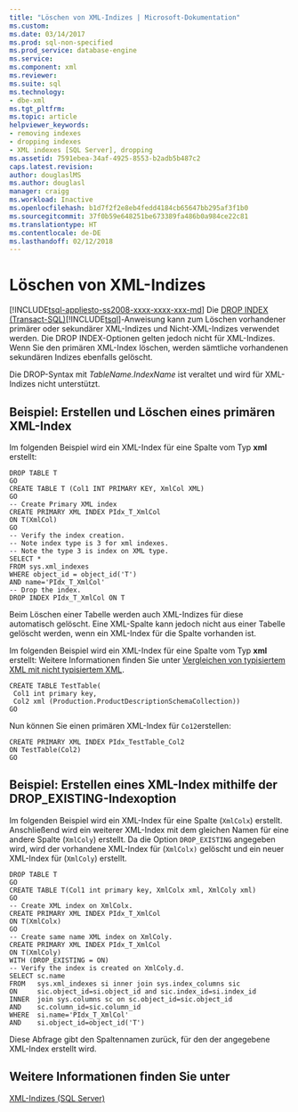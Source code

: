 ```yaml
---
title: "Löschen von XML-Indizes | Microsoft-Dokumentation"
ms.custom: 
ms.date: 03/14/2017
ms.prod: sql-non-specified
ms.prod_service: database-engine
ms.service: 
ms.component: xml
ms.reviewer: 
ms.suite: sql
ms.technology:
- dbe-xml
ms.tgt_pltfrm: 
ms.topic: article
helpviewer_keywords:
- removing indexes
- dropping indexes
- XML indexes [SQL Server], dropping
ms.assetid: 7591ebea-34af-4925-8553-b2adb5b487c2
caps.latest.revision: 
author: douglaslMS
ms.author: douglasl
manager: craigg
ms.workload: Inactive
ms.openlocfilehash: b1d7f2f2e8eb4fedd4184cb65647bb295af3f1b0
ms.sourcegitcommit: 37f0b59e648251be673389fa486b0a984ce22c81
ms.translationtype: HT
ms.contentlocale: de-DE
ms.lasthandoff: 02/12/2018
---
```

# <a name="drop-xml-indexes"></a>Löschen von XML-Indizes
[!INCLUDE[tsql-appliesto-ss2008-xxxx-xxxx-xxx-md](../../includes/tsql-appliesto-ss2008-xxxx-xxxx-xxx-md.md)]
Die [DROP INDEX &#40;Transact-SQL&#41;](../../t-sql/statements/drop-index-transact-sql.md)[!INCLUDE[tsql](../../includes/tsql-md.md)]-Anweisung kann zum Löschen vorhandener primärer oder sekundärer XML-Indizes und Nicht-XML-Indizes verwendet werden. Die DROP INDEX-Optionen gelten jedoch nicht für XML-Indizes. Wenn Sie den primären XML-Index löschen, werden sämtliche vorhandenen sekundären Indizes ebenfalls gelöscht.  
  
 Die DROP-Syntax mit *TableName.IndexName* ist veraltet und wird für XML-Indizes nicht unterstützt.  
  
## <a name="example-creating-and-dropping-a-primary-xml-index"></a>Beispiel: Erstellen und Löschen eines primären XML-Index  
 Im folgenden Beispiel wird ein XML-Index für eine Spalte vom Typ **xml** erstellt:  
  
```  
DROP TABLE T  
GO  
CREATE TABLE T (Col1 INT PRIMARY KEY, XmlCol XML)  
GO  
-- Create Primary XML index   
CREATE PRIMARY XML INDEX PIdx_T_XmlCol   
ON T(XmlCol)  
GO  
-- Verify the index creation.   
-- Note index type is 3 for xml indexes.  
-- Note the type 3 is index on XML type.  
SELECT *  
FROM sys.xml_indexes  
WHERE object_id = object_id('T')  
AND name='PIdx_T_XmlCol'   
-- Drop the index.  
DROP INDEX PIdx_T_XmlCol ON T  
```  
  
 Beim Löschen einer Tabelle werden auch XML-Indizes für diese automatisch gelöscht. Eine XML-Spalte kann jedoch nicht aus einer Tabelle gelöscht werden, wenn ein XML-Index für die Spalte vorhanden ist.  
  
 Im folgenden Beispiel wird ein XML-Index für eine Spalte vom Typ **xml** erstellt: Weitere Informationen finden Sie unter [Vergleichen von typisiertem XML mit nicht typisiertem XML](../../relational-databases/xml/compare-typed-xml-to-untyped-xml.md).  
  
```  
CREATE TABLE TestTable(  
 Col1 int primary key,   
 Col2 xml (Production.ProductDescriptionSchemaCollection))   
GO  
```  
  
 Nun können Sie einen primären XML-Index für `Co12`erstellen:  
  
```  
CREATE PRIMARY XML INDEX PIdx_TestTable_Col2   
ON TestTable(Col2)  
GO  
```  
  
## <a name="example-creating-an-xml-index-by-using-the-dropexisting-index-option"></a>Beispiel: Erstellen eines XML-Index mithilfe der DROP_EXISTING-Indexoption  
 Im folgenden Beispiel wird ein XML-Index für eine Spalte (`XmlColx`) erstellt. Anschließend wird ein weiterer XML-Index mit dem gleichen Namen für eine andere Spalte (`XmlColy`) erstellt. Da die Option `DROP_EXISTING` angegeben wird, wird der vorhandene XML-Index für (`XmlColx)` gelöscht und ein neuer XML-Index für (`XmlColy`) erstellt.  
  
```  
DROP TABLE T  
GO  
CREATE TABLE T(Col1 int primary key, XmlColx xml, XmlColy xml)  
GO  
-- Create XML index on XmlColx.  
CREATE PRIMARY XML INDEX PIdx_T_XmlCol   
ON T(XmlColx)  
GO  
-- Create same name XML index on XmlColy.  
CREATE PRIMARY XML INDEX PIdx_T_XmlCol   
ON T(XmlColy)   
WITH (DROP_EXISTING = ON)  
-- Verify the index is created on XmlColy.d.  
SELECT sc.name   
FROM   sys.xml_indexes si inner join sys.index_columns sic   
ON     sic.object_id=si.object_id and sic.index_id=si.index_id  
INNER  join sys.columns sc on sc.object_id=sic.object_id   
AND    sc.column_id=sic.column_id  
WHERE  si.name='PIdx_T_XmlCol'   
AND    si.object_id=object_id('T')  
```  
  
 Diese Abfrage gibt den Spaltennamen zurück, für den der angegebene XML-Index erstellt wird.  
  
## <a name="see-also"></a>Weitere Informationen finden Sie unter  
 [XML-Indizes &#40;SQL Server&#41;](../../relational-databases/xml/xml-indexes-sql-server.md)  
  
  

